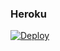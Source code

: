 ### Heroku
[![Deploy](https://www.herokucdn.com/deploy/button.svg)](https://heroku.com/deploy?template=https://github.com/fernandocaleo/bot-util)